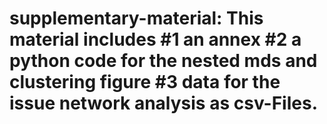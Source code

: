 # supplementary-material: This material includes #1 an annex #2 a python code for the nested mds and clustering figure #3 data for the issue network analysis as csv-Files.

